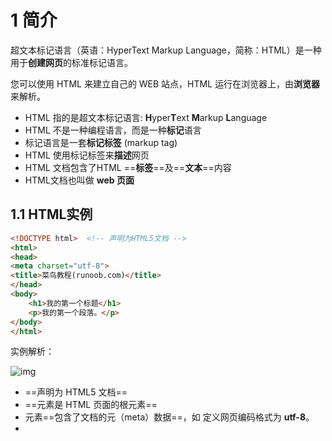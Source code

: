 # 1 简介

超文本标记语言（英语：HyperText Markup Language，简称：HTML）是一种用于**创建网页**的标准标记语言。

您可以使用 HTML 来建立自己的 WEB 站点，HTML 运行在浏览器上，由**浏览器**来解析。

- HTML 指的是超文本标记语言: **H**yper**T**ext **M**arkup **L**anguage
- HTML 不是一种编程语言，而是一种**标记**语言
- 标记语言是一套**标记标签** (markup tag)
- HTML 使用标记标签来**描述**网页
- HTML 文档包含了HTML ==**标签**==及==**文本**==内容
- HTML文档也叫做 **web 页面**

## 1.1 HTML实例

```html
<!DOCTYPE html>  <!-- 声明为HTML5文档 -->
<html>
<head>
<meta charset="utf-8">
<title>菜鸟教程(runoob.com)</title>
</head>
<body>
    <h1>我的第一个标题</h1>
    <p>我的第一个段落。</p>
</body>
</html>
```

实例解析：

![img](https://gitee.com/China_Tencent/typora_images/raw/master/img/202203092256694.jpeg)

- **<!DOCTYPE html>** ==声明为 HTML5 文档==
- **<html>**==元素是 HTML 页面的根元素==
- **<head>** 元素==包含了文档的元（meta）数据==，如 **<meta charset="utf-8">** 定义网页编码格式为 **utf-8**。
- **<title>** 元素==描述了文档的标题==
- **<body>** 元素==包含了可见的页面内容==
- **<h1>** 元素定义一个==大标题==
- **<p>** 元素定义一个==段落==

**注：**在浏览器的页面上使用键盘上的**F12** 按键开启调试模式，就可以看到组成标签。

## 1.2 HTML文档的后缀名

- .html
- .htm

以上两种后缀名没有区别，都可以使用。

## 1.3 HTML标签

HTML 标记标签通常被称为 HTML 标签 (**HTML tag)**。

- HTML 标签是由***尖括号***包围的关键词，比如 <html>
- HTML 标签通常是***成对出现***的，比如 \<b> 和 \</b>
- 标签对中的*第一个标签是*==开始标签==*，第二个标签是*==结束标签==
- 开始和结束标签也被称为==*开放标签*和*闭合标签*==

```html
<标签>内容</标签>
```

## 1.4 HTML元素

"HTML 标签" 和 "HTML 元素" 通常都是描述同样的意思.

但是严格来讲, 一个 HTML 元素包含了开始标签与结束标签，如下实例:

**HTML元素: **

```html
<p>这是一个段落。</p>
```

## 1.5 Web浏览器

Web浏览器（如谷歌浏览器，Internet Explorer，Firefox，Safari）是用于**读取HTML文件，并将其作为网页显示。**

浏览器并不是直接显示的HTML标签，但可以**使用标签来决定如何展现HTML页面的内容给用户**

## 1.6 HTML网页结构

下面是一个可视化的HTML页面结构：

```html
<html>

<head>

<title>页面标题</title>

</head>

<body>

<h1>这是一个标题</h1>

<p>这是一个段落。</p>

<p>这是另外一个段落。</p>

</body>

</html>
```

> 只有 <body> 区域才会在浏览器中显示。

## 1.7 <!DOCTYPE> 声明

\<!DOCTYPE>声明有助于浏览器中**正确显示网页**

网络上有很多不同的文件，如果能够正确声明HTML的版本，浏览器就能正确显示网页内容。

doctype 声明是不区分大小写的，以下方式均可：

```html
<!DOCTYPE html>

<!DOCTYPE HTML>

<!doctype html>

<!Doctype Html>
```

## 1.8 中文编码

目前在大部分浏览器中，直接输出中文会出现中文乱码的情况，这时候我们就需要在==头部==**将字符声明为 UTF-8 或 GBK。**

```html
<!DOCTYPE html>
<html>
<head>
<meta charset="UTF-8">
<title>
页面标题</title>
</head>
<body>
 
<h1>我的第一个标题</h1>
 
<p>我的第一个段落。</p>
 
</body>
</html>
```

# 2 HTML 样式-CSS

CSS (Cascading Style Sheets) **用于渲染HTML元素标签的样式。**

![image-20220310190436289](https://gitee.com/China_Tencent/typora_images/raw/master/img/202203101904360.png)

## 2.1 如何使用CSS

CSS 是在 HTML 4 开始使用的,是为了更好的渲染HTML元素而引入的.

CSS 可以通过以下方式添加到HTML中:

- **内联样式**- 在HTML元素中使用"style" **属性**
- **内部样式表** -在HTML文档头部 <head> 区域使用<style> **元素** 来包含CSS
- **外部引用** - 使用外部 CSS **文件**

> 最好的方式是通过外部引用CSS文件

## 2.2 内联样式

当特殊的样式需要==应用到个别元素==时，就可以==使用内联样式==。 使用内联样式的方法是在相关的标签中使用样式属性。样式属性可以包含任何 CSS 属性。以下实例显示出如何改变段落的颜色和左外边距

```html
<p style="color:blue;margin-left:20px;">这是一个段落。</p>
```

## 2.3 内部样式表

当==单个文件需要特别样式==时，就可以==使用内部样式表==。你可以在<head> 部分通过 <style>标签定义内部样式表:

```html
<head>
<style type="text/css">
body {background-color:yellow;}
p {color:blue;}
</style>
</head>
```

## 2.4 外部样式表

==当样式需要被应用到很多页面的==时候，==外部样式表将是理想的选择==。使用外部样式表，你就可以通过更改一个文件来改变整个站点的外观。

````html
<head>
<link rel="stylesheet" type="text/css" href="mystyle.css">
</head>
````

## 2.5 HTML样式标签

![image-20220310191736914](https://gitee.com/China_Tencent/typora_images/raw/master/img/202203101917935.png)

# 3 学习链接

1. https://www.runoob.com/html/html-intro.html

2. HTML 样式- CSS：https://www.runoob.com/html/html-css.html

